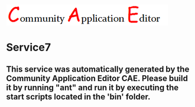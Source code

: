 ![CAE](https://github.com/PhilCAEOrg2/microservice-137/blob/master/img/logo.png)  

Service7
===================


This service was automatically generated by the Community Application Editor CAE. Please build it by running "ant" and run it by executing the start scripts located in the 'bin' folder.
---------------
